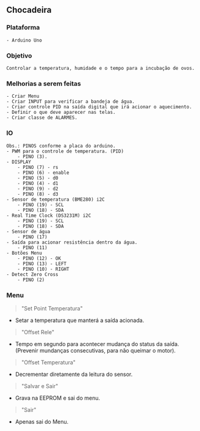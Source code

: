 ## Chocadeira

### Plataforma
    - Arduino Uno

### Objetivo
    Controlar a temperatura, humidade e o tempo para a incubação de ovos.


### Melhorias a serem feitas
    - Criar Menu
    - Criar INPUT para verificar a bandeja de água.
    - Criar controle PID na saída digital que irá acionar o aquecimento.
    - Definir o que deve aparecer nas telas.
    - Criar classe de ALARMES.

### IO
    Obs.: PINOS conforme a placa do arduino.
    - PWM para o controle de temperatura. (PID)
        - PINO (3).
    - DISPLAY
        - PINO (7) - rs
        - PINO (6) - enable
        - PINO (5) - d0
        - PINO (4) - d1
        - PINO (9) - d2 
        - PINO (8) - d3
    - Sensor de temperatura (BME280) i2C
        - PINO (19) - SCL
        - PINO (18) - SDA
    - Real Time Clock (DS3231M) i2C
        - PINO (19) - SCL
        - PINO (18) - SDA
    - Sensor de água
        - PINO (17)
    - Saída para acionar resistência dentro da água.
        - PINO (11)
    - Botões Menu
        - PINO (12) - OK
        - PINO (13) - LEFT
        - PINO (10) - RIGHT 
    - Detect Zero Cross
        - PINO (2)
### Menu
> "Set Point Temperatura"
-   Setar a temperatura que manterá a saída acionada.

> "Offset Rele"
-   Tempo em segundo para acontecer mudança do status da saída. (Prevenir mundanças consecutivas, para não queimar o motor).

> "Offset Temperatura"
-   Decrementar diretamente da leitura do sensor.

> "Salvar e Sair"
-   Grava na EEPROM e sai do menu.

> "Sair"
-   Apenas sai do Menu.